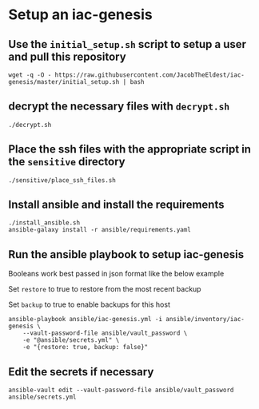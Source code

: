 # Setup an iac-genesis 

## Use the `initial_setup.sh` script to setup a user and pull this repository
```
wget -q -O - https://raw.githubusercontent.com/JacobTheEldest/iac-genesis/master/initial_setup.sh | bash
```

## decrypt the necessary files with `decrypt.sh`
```
./decrypt.sh
```

## Place the ssh files with the appropriate script in the `sensitive` directory
```
./sensitive/place_ssh_files.sh
```

## Install ansible and install the requirements
```
./install_ansible.sh
ansible-galaxy install -r ansible/requirements.yaml
```

## Run the ansible playbook to setup iac-genesis
Booleans work best passed in json format like the below example

Set `restore` to true to restore from the most recent backup

Set `backup` to true to enable backups for this host

```
ansible-playbook ansible/iac-genesis.yml -i ansible/inventory/iac-genesis \
    --vault-password-file ansible/vault_password \
    -e "@ansible/secrets.yml" \
    -e "{restore: true, backup: false}"
```

## Edit the secrets if necessary
```
ansible-vault edit --vault-password-file ansible/vault_password ansible/secrets.yml
```

